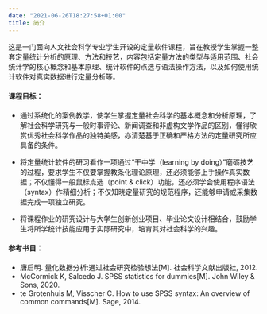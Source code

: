 ```yaml
---
date: "2021-06-26T18:27:58+01:00"
title: 简介
---
```


这是一门面向人文社会科学专业学生开设的定量软件课程，旨在教授学生掌握一整套定量统计分析的原理、方法和技艺，内容包括定量方法的类型与适用范围、社会统计学的核心概念和基本原理、统计软件的点选与语法操作方法，以及如何使用统计软件对真实数据进行定量分析等。

#### 课程目标：

* 通过系统化的案例教学，使学生掌握定量社会科学的基本概念和分析原理，了解社会科学研究与一般时事评论、新闻调查和非虚构文学作品的区别，懂得欣赏优秀社会科学作品的独特美感，亦清楚基于正确和严格方法的定量研究所应具备的条件。

* 将定量统计软件的研习看作一项通过“干中学（learning by doing）”磨砺技艺的过程，要求学生不仅要掌握教条化理论原理，还必须能够上手操作真实数据；不仅懂得一般鼠标点选（point & click）功能，还必须学会使用程序语法（syntax）作精细分析；不仅知晓定量研究的规范程序，还能够申请或采集数据完成一项独立研究。

* 将课程作业的研究设计与大学生创新创业项目、毕业论文设计相结合，鼓励学生将所学统计技能应用于实际研究中，培育其对社会科学的兴趣。

#### 参考书目：

* 唐启明. 量化数据分析:通过社会研究检验想法[M]. 社会科学文献出版社, 2012.
* McCormick K, Salcedo J. SPSS statistics for dummies[M]. John Wiley & Sons, 2020.
* te Grotenhuis M, Visscher C. How to use SPSS syntax: An overview of common commands[M]. Sage, 2014.
